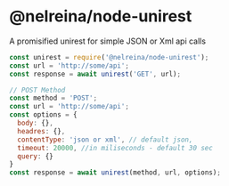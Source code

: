 # @nelreina/node-unirest

A promisified unirest for simple JSON or Xml api calls

```javascript
const unirest = require('@nelreina/node-unirest');
const url = 'http://some/api';
const response = await unirest('GET', url);

// POST Method
const method = 'POST';
const url = 'http://some/api';
const options = {
  body: {},
  headres: {},
  contentType: 'json or xml', // default json,
  timeout: 20000, //in miliseconds - default 30 sec
  query: {}
}
const response = await unirest(method, url, options);
```
